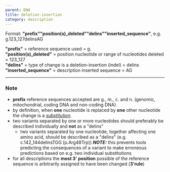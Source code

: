 ```yaml
---
parent: DNA
title: deletion-insertion
category: description
---
```


Format:   **"prefix""position(s)\_deleted""delins""inserted_sequence"**,  e.g. g.123\_127delinsAG

**"prefix"**  =  reference sequence used  =  g.<br>
**"position(s)\_deleted"**  =  position nucleotide or range of nucleotides deleted  =  123\_127<br>
**"delins"**  =  type of change is a deletion-insertion (indel)  =  delins<br>
**"inserted\_sequence"**  =  description inserted sequence  =  AG<br>

---

### Note

*	**prefix** reference sequences accepted are g., m., c. and n. (genomic, mitochondrial, coding DNA and non-coding DNA).
*	by definition, when **one** nucleotide is replaced by **one** other nucleotide the change is a [_substitution_](/recommendations/DNA/variant/substitution/).
*	two variants separated by one or more nucleotides should preferably be described individually and **not** as a "delins"
	*	two variants separated by one nucleotide, together affecting one amino acid, should be described as a "delins" (e.g. c.142_144delinsTGG (p.Arg48Trp))
	**_NOTE:_**	this prevents tools predicting the consequences of a variant to make erroneous predictions based on e.g. two individual substitutions
*	for all descriptions the **most 3' position** possible of the reference sequence is arbitrarily assigned to have been changed (**3'rule**)
